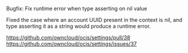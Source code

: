 Bugfix: Fix runtime error when type asserting on nil value

Fixed the case where an account UUID present in the context is nil, and type asserting it as a string would produce a runtime error.

https://github.com/owncloud/ocis/settings/pull/38
https://github.com/owncloud/ocis/settings/issues/37
